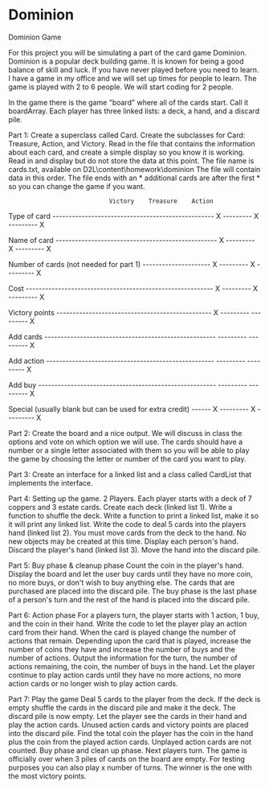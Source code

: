 # Dominion
Dominion Game

For this project you will be simulating a part of the card game Dominion. Dominion is a
popular deck building game. It is known for being a good balance of skill and luck. If you
have never played before you need to learn. I have a game in my office and we will set up
times for people to learn. The game is played with 2 to 6 people. We will start coding for 2 
people.

In the game there is the game "board" where all of the cards start. Call it boardArray. Each
player has three linked lists: a deck, a hand, and a discard pile.

Part 1: Create a superclass called Card. Create the subclasses for Card: Treasure, Action, and
Victory. Read in the file that contains the information about each card, and create a simple
display so you know it is working. Read in and display but do not store the data at this point.
The file name is cards.txt, available on D2L\content\homework\dominion
The file will contain data in this order. The file ends with an * additional cards are after the
first * so you can change the game if you want.

															
							    Victory    Treasure    Action		    
Type of card --------------------------------------------------	X --------- X --------- X

Name of card --------------------------------------------------	X --------- X --------- X

Number of cards (not needed for part 1)	--------------------- X --------- X --------- X

Cost ----------------------------------------------------------	X --------- X --------- X

Victory points ------------------------------------------------	X ---------   --------- X

Add cards -----------------------------------------------------	  ---------   --------- X

Add action ----------------------------------------------------   ---------   --------- X

Add buy -------------------------------------------------------   ---------   --------- X

Special (usually blank but can be used for extra credit) ------ X --------- X --------- X

Part 2: Create the board and a nice output. We will discuss in class the options and vote on
which option we will use. The cards should have a number or a single letter associated with 
them so you will be able to play the game by choosing the letter or number of the card you
want to play.

Part 3: Create an interface for a linked list and a class called CardList that implements the
interface.

Part 4: Setting up the game. 2 Players.
Each player starts with a deck of 7 coppers and 3 estate cards. Create each deck (linked list 1).
Write a function to shuffle the deck.
Write a function to print a linked list, make it so it will print any linked list.
Write the code to deal 5 cards into the players hand (linked list 2). You must move cards
from the deck to the hand. No new objects may be created at this time.
Display each person's hand.
Discard the player's hand (linked list 3). Move the hand into the discard pile.

Part 5: Buy phase & cleanup phase
Count the coin in the player's hand. Display the board and let the user buy cards until they
have no more coin, no more buys, or don't wish to buy anything else. The cards that are 
purchased are placed into the discard pile. The buy phase is the last phase of a person's turn
and the rest of the hand is placed into the discard pile.

Part 6: Action phase
For a players turn, the player starts with 1 action, 1 buy, and the coin in their hand.
Write the code to let the player play an action card from their hand. When the card is played 
change the number of actions that remain. Depending upon the card that is played, increase
the number of coins they have and increase the number of buys and the number of actions.
Output the information for the turn, the number of actions remaining, the coin, the number of
buys in the hand.
Let the player continue to play action cards until they have no more actions, no more action
cards or no longer wish to play action cards.

Part 7: Play the game
Deal 5 cards to the player from the deck. If the deck is empty shuffle the cards in the discard
pile and make it the deck. The discard pile is now empty.
Let the player see the cards in their hand and play the action cards. Unused action cards and 
victory points are placed into the discard pile.
Find the total coin the player has the coin in the hand plus the coin from the played action
cards. Unplayed action cards are not counted.
Buy phase and clean up phase.
Next players turn. 
The game is officially over when 3 piles of cards on the board are empty. For testing purposes
you can also play x number of turns. The winner is the one with the most victory points.



